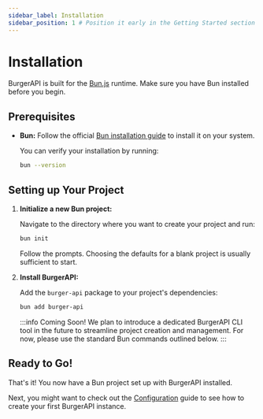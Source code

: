 ```yaml
---
sidebar_label: Installation
sidebar_position: 1 # Position it early in the Getting Started section
---
```


# Installation

BurgerAPI is built for the [Bun.js](https://bun.sh/) runtime. Make sure you have Bun installed before you begin.

## Prerequisites

- **Bun:** Follow the official [Bun installation guide](https://bun.sh/docs/installation) to install it on your system.

  You can verify your installation by running:

  ```bash
  bun --version
  ```

## Setting up Your Project

1. **Initialize a new Bun project:**

   Navigate to the directory where you want to create your project and run:

   ```bash
   bun init
   ```

   Follow the prompts. Choosing the defaults for a blank project is usually sufficient to start.

2. **Install BurgerAPI:**

   Add the `burger-api` package to your project's dependencies:

   ```bash
   bun add burger-api
   ```

   :::info Coming Soon!
   We plan to introduce a dedicated BurgerAPI CLI tool in the future to streamline project creation and management. For now, please use the standard Bun commands outlined below.
   :::

## Ready to Go!

That's it! You now have a Bun project set up with BurgerAPI installed.

Next, you might want to check out the [Configuration](./../core/configuration.md) guide to see how to create your first BurgerAPI instance.
